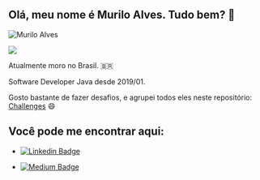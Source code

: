 ## Olá, meu nome é Murilo Alves. Tudo bem? 👋

<p align="left"> <img src="https://komarev.com/ghpvc/?username=muriloalvesdev" alt="Murilo Alves" /> </p>

<p align="left">
  <a href="https://github.com/anuraghazra/github-readme-stats">
    <img
      align="center"
      src="https://github-readme-stats.vercel.app/api/top-langs/?username=muriloalvesdev&layout=compact&show_icons=true&hide_border=true"
    />
  </a>
</p>

Atualmente moro no Brasil. 🇧🇷 

Software Developer Java desde 2019/01.

Gosto bastante de fazer desafios, e agrupei todos eles neste repositório: [Challenges](https://github.com/muriloalvesdev/challenges) 😄 

## Você pode me encontrar aqui:

- [![Linkedin Badge](https://img.shields.io/badge/-Linkedin-blue?style=flat-square&logo=Linkedin&logoColor=white&link=https://www.linkedin.com/in/murilo-alves-batista-66039a150/)](https://www.linkedin.com/in/murilo-alves-dev/) 

- [![Medium Badge](https://img.shields.io/badge/-Medium-black?style=flat-square&logo=Medium&logoColor=white&link=https://medium.com/@muriloalvesdev)](https://medium.com/@muriloalvesdev)
